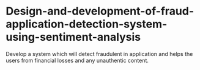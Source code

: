 # Design-and-development-of-fraud-application-detection-system-using-sentiment-analysis
Develop a system which will detect fraudulent in application and helps the users from financial losses and any unauthentic content.

